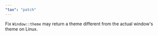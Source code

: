 ```yaml
---
"tao": "patch"
---
```


Fix `Window::theme` may return a theme different from the actual window's theme on Linux.

